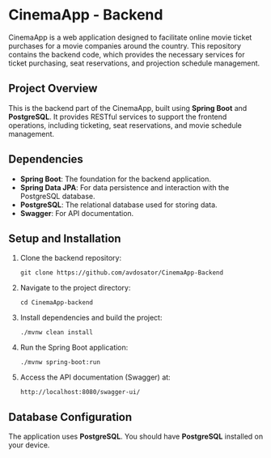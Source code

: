 # CinemaApp - Backend

CinemaApp is a web application designed to facilitate online movie ticket purchases for a movie companies around the country. This repository contains the backend code, which provides the necessary services for ticket purchasing, seat reservations, and projection schedule management.

## Project Overview

This is the backend part of the CinemaApp, built using **Spring Boot** and **PostgreSQL**. It provides RESTful services to support the frontend operations, including ticketing, seat reservations, and movie schedule management.

## Dependencies

- **Spring Boot**: The foundation for the backend application.
- **Spring Data JPA**: For data persistence and interaction with the PostgreSQL database.
- **PostgreSQL**: The relational database used for storing data.
- **Swagger**: For API documentation.

## Setup and Installation

1. Clone the backend repository:
   ```
   git clone https://github.com/avdosator/CinemaApp-Backend
   ```

2. Navigate to the project directory:
   ```
   cd CinemaApp-backend
   ```

3. Install dependencies and build the project:
   ```
   ./mvnw clean install
   ```

4. Run the Spring Boot application:
   ```
   ./mvnw spring-boot:run
   ```
   
5. Access the API documentation (Swagger) at:
   ```
   http://localhost:8080/swagger-ui/
   ```

   
## Database Configuration

The application uses **PostgreSQL**. You should have **PostgreSQL** installed on your device.
